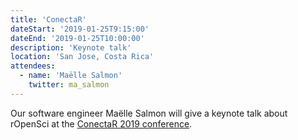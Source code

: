 ```yaml
---
title: 'ConectaR'
dateStart: '2019-01-25T9:15:00'
dateEnd: '2019-01-25T10:00:00'
description: 'Keynote talk'
location: 'San Jose, Costa Rica'
attendees:
  - name: 'Maëlle Salmon'
    twitter: ma_salmon
---
```


Our software engineer Maëlle Salmon will give a keynote talk about rOpenSci at the [ConectaR 2019 conference](https://www.conectar2019.org/).